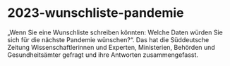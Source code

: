 # 2023-wunschliste-pandemie
„Wenn Sie eine Wunschliste schreiben könnten: Welche Daten würden Sie sich für die nächste Pandemie wünschen?“. Das hat die Süddeutsche Zeitung Wissenschaftlerinnen und Experten, Ministerien, Behörden und Gesundheitsämter gefragt und ihre Antworten zusammengefasst.
